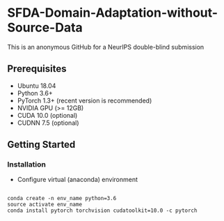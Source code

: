 # SFDA-Domain-Adaptation-without-Source-Data
This is an anonymous GitHub for a NeurIPS double-blind submission


## Prerequisites
* Ubuntu 18.04    
* Python 3.6+    
* PyTorch 1.3+ (recent version is recommended)     
* NVIDIA GPU (>= 12GB)      
* CUDA 10.0 (optional)         
* CUDNN 7.5 (optional)         

## Getting Started

### Installation
* Configure virtual (anaconda) environment

<pre><code>
conda create -n env_name python=3.6
source activate env_name
conda install pytorch torchvision cudatoolkit=10.0 -c pytorch
</code></pre>

